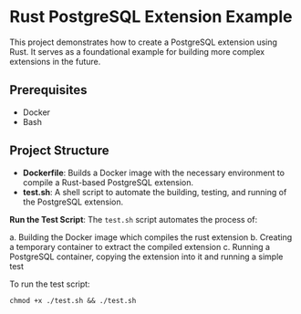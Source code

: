 # Rust PostgreSQL Extension Example

This project demonstrates how to create a PostgreSQL extension using Rust. It serves as a foundational example for building more complex extensions in the future.

## Prerequisites

- Docker
- Bash

## Project Structure

- **Dockerfile**: Builds a Docker image with the necessary environment to compile a Rust-based PostgreSQL extension.
- **test.sh**: A shell script to automate the building, testing, and running of the PostgreSQL extension.


**Run the Test Script**: The `test.sh` script automates the process of:

a. Building the Docker image which compiles the rust extension
b. Creating a temporary container to extract the compiled extension
c. Running a PostgreSQL container, copying the extension into it and running a simple test


To run the test script:

`chmod +x ./test.sh && ./test.sh`

